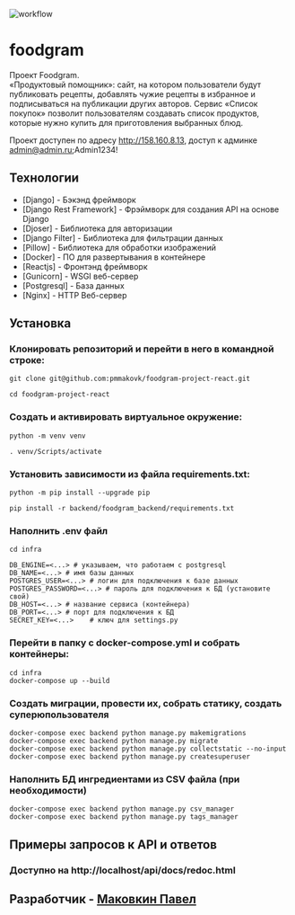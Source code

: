 ![workflow](https://github.com/pmmakovk/foodgram-project-react/actions/workflows/foodgram_workflow.yml/badge.svg)
# foodgram

Проект Foodgram.\
«Продуктовый помощник»: сайт, на котором пользователи будут публиковать рецепты,
добавлять чужие рецепты в избранное и подписываться на публикации других авторов.
Сервис «Список покупок» позволит пользователям создавать список продуктов,
которые нужно купить для приготовления выбранных блюд.

Проект доступен по адресу http://158.160.8.13, доступ к админке admin@admin.ru;Admin1234!


## Технологии
- [Django] - Бэкэнд фреймворк
- [Django Rest Framework] - Фрэймворк для создания API на основе Django
- [Djoser] - Библиотека для авторизации
- [Django Filter] - Библиотека для фильтрации данных
- [Pillow] - Библиотека для обработки изображений
- [Docker] - ПО для развертывания в контейнере
- [Reactjs] - Фронтэнд фреймворк
- [Gunicorn] - WSGI веб-сервер
- [Postgresql] - База данных
- [Nginx] - HTTP Веб-сервер

## Установка

### Клонировать репозиторий и перейти в него в командной строке:
```
git clone git@github.com:pmmakovk/foodgram-project-react.git
```
```
cd foodgram-project-react
```
### Cоздать и активировать виртуальное окружение:
```
python -m venv venv
```
```
. venv/Scripts/activate
```
### Установить зависимости из файла requirements.txt:
```
python -m pip install --upgrade pip
```
```
pip install -r backend/foodgram_backend/requirements.txt
```
### Наполнить .env файл
```
cd infra

DB_ENGINE=<...> # указываем, что работаем с postgresql
DB_NAME=<...> # имя базы данных
POSTGRES_USER=<...> # логин для подключения к базе данных
POSTGRES_PASSWORD=<...> # пароль для подключения к БД (установите свой)
DB_HOST=<...> # название сервиса (контейнера)
DB_PORT=<...> # порт для подключения к БД
SECRET_KEY=<...>	# ключ для settings.py
```
### Перейти в папку с docker-compose.yml и собрать контейнеры:
```
cd infra
docker-compose up --build
```
### Создать миграции, провести их, собрать статику, создать суперюпользователя
```
docker-compose exec backend python manage.py makemigrations
docker-compose exec backend python manage.py migrate
docker-compose exec backend python manage.py collectstatic --no-input
docker-compose exec backend python manage.py createsuperuser
```
### Наполнить БД ингредиентами из CSV файла (при необходимости)
```
docker-compose exec backend python manage.py csv_manager
docker-compose exec backend python manage.py tags_manager
```
## Примеры запросов к API и ответов
### Доступно на http://localhost/api/docs/redoc.html

## Разработчик - [Маковкин Павел](https://github.com/pmmakovk) ##

